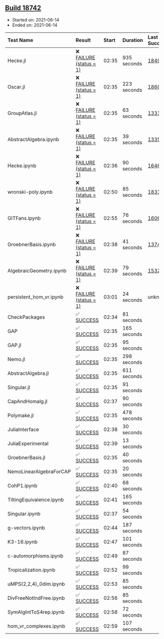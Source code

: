 ## [Build 18742](https://oscarci.mathematik.uni-kl.de/job/oscar/18742/)

* Started on: 2021-06-14
* Ended on: 2021-06-14

| Test Name    | Result | Start | Duration | Last Success | First Failure |
|:-------------|:-------|:------|:---------|:-------------|:--------------|
| Hecke.jl | ❌ [FAILURE (status = 1)](https://oscarci.mathematik.uni-kl.de/job/oscar/18742/artifact/logs/build-18742/Hecke.jl.log) | 02:35 | 935 seconds | [18490](https://oscarci.mathematik.uni-kl.de/job/oscar/18490/) | [18491](https://oscarci.mathematik.uni-kl.de/job/oscar/18491/) |
| Oscar.jl | ❌ [FAILURE (status = 1)](https://oscarci.mathematik.uni-kl.de/job/oscar/18742/artifact/logs/build-18742/Oscar.jl.log) | 02:35 | 223 seconds | [18684](https://oscarci.mathematik.uni-kl.de/job/oscar/18684/) | [18685](https://oscarci.mathematik.uni-kl.de/job/oscar/18685/) |
| GroupAtlas.jl | ❌ [FAILURE (status = 1)](https://oscarci.mathematik.uni-kl.de/job/oscar/18742/artifact/logs/build-18742/GroupAtlas.jl.log) | 02:35 | 63 seconds | [13311](https://oscarci.mathematik.uni-kl.de/job/oscar/13311/) | [13312](https://oscarci.mathematik.uni-kl.de/job/oscar/13312/) |
| AbstractAlgebra.ipynb | ❌ [FAILURE (status = 1)](https://oscarci.mathematik.uni-kl.de/job/oscar/18742/artifact/logs/build-18742/AbstractAlgebra.ipynb.log) | 02:35 | 39 seconds | [13355](https://oscarci.mathematik.uni-kl.de/job/oscar/13355/) | [13356](https://oscarci.mathematik.uni-kl.de/job/oscar/13356/) |
| Hecke.ipynb | ❌ [FAILURE (status = 1)](https://oscarci.mathematik.uni-kl.de/job/oscar/18742/artifact/logs/build-18742/Hecke.ipynb.log) | 02:36 | 90 seconds | [16463](https://oscarci.mathematik.uni-kl.de/job/oscar/16463/) | [16464](https://oscarci.mathematik.uni-kl.de/job/oscar/16464/) |
| wronski-poly.ipynb | ❌ [FAILURE (status = 1)](https://oscarci.mathematik.uni-kl.de/job/oscar/18742/artifact/logs/build-18742/wronski-poly.ipynb.log) | 02:50 | 85 seconds | [18314](https://oscarci.mathematik.uni-kl.de/job/oscar/18314/) | [18315](https://oscarci.mathematik.uni-kl.de/job/oscar/18315/) |
| GITFans.ipynb | ❌ [FAILURE (status = 1)](https://oscarci.mathematik.uni-kl.de/job/oscar/18742/artifact/logs/build-18742/GITFans.ipynb.log) | 02:55 | 76 seconds | [16068](https://oscarci.mathematik.uni-kl.de/job/oscar/16068/) | [16069](https://oscarci.mathematik.uni-kl.de/job/oscar/16069/) |
| GroebnerBasis.ipynb | ❌ [FAILURE (status = 1)](https://oscarci.mathematik.uni-kl.de/job/oscar/18742/artifact/logs/build-18742/GroebnerBasis.ipynb.log) | 02:38 | 41 seconds | [13748](https://oscarci.mathematik.uni-kl.de/job/oscar/13748/) | [13749](https://oscarci.mathematik.uni-kl.de/job/oscar/13749/) |
| AlgebraicGeometry.ipynb | ❌ [FAILURE (status = 1)](https://oscarci.mathematik.uni-kl.de/job/oscar/18742/artifact/logs/build-18742/AlgebraicGeometry.ipynb.log) | 02:39 | 79 seconds | [15322](https://oscarci.mathematik.uni-kl.de/job/oscar/15322/) | [15323](https://oscarci.mathematik.uni-kl.de/job/oscar/15323/) |
| persistent_hom_vr.ipynb | ❌ [FAILURE (status = 1)](https://oscarci.mathematik.uni-kl.de/job/oscar/18742/artifact/logs/build-18742/persistent_hom_vr.ipynb.log) | 03:01 | 24 seconds | unknown | unknown |
| CheckPackages | ✅ [SUCCESS](https://oscarci.mathematik.uni-kl.de/job/oscar/18742/artifact/logs/build-18742/CheckPackages.log) | 02:34 | 81 seconds |  |  |
| GAP | ✅ [SUCCESS](https://oscarci.mathematik.uni-kl.de/job/oscar/18742/artifact/logs/build-18742/GAP.log) | 02:35 | 165 seconds |  |  |
| GAP.jl | ✅ [SUCCESS](https://oscarci.mathematik.uni-kl.de/job/oscar/18742/artifact/logs/build-18742/GAP.jl.log) | 02:35 | 95 seconds |  |  |
| Nemo.jl | ✅ [SUCCESS](https://oscarci.mathematik.uni-kl.de/job/oscar/18742/artifact/logs/build-18742/Nemo.jl.log) | 02:35 | 298 seconds |  |  |
| AbstractAlgebra.jl | ✅ [SUCCESS](https://oscarci.mathematik.uni-kl.de/job/oscar/18742/artifact/logs/build-18742/AbstractAlgebra.jl.log) | 02:35 | 611 seconds |  |  |
| Singular.jl | ✅ [SUCCESS](https://oscarci.mathematik.uni-kl.de/job/oscar/18742/artifact/logs/build-18742/Singular.jl.log) | 02:35 | 91 seconds |  |  |
| CapAndHomalg.jl | ✅ [SUCCESS](https://oscarci.mathematik.uni-kl.de/job/oscar/18742/artifact/logs/build-18742/CapAndHomalg.jl.log) | 02:37 | 90 seconds |  |  |
| Polymake.jl | ✅ [SUCCESS](https://oscarci.mathematik.uni-kl.de/job/oscar/18742/artifact/logs/build-18742/Polymake.jl.log) | 02:35 | 478 seconds |  |  |
| JuliaInterface | ✅ [SUCCESS](https://oscarci.mathematik.uni-kl.de/job/oscar/18742/artifact/logs/build-18742/JuliaInterface.log) | 02:38 | 30 seconds |  |  |
| JuliaExperimental | ✅ [SUCCESS](https://oscarci.mathematik.uni-kl.de/job/oscar/18742/artifact/logs/build-18742/JuliaExperimental.log) | 02:39 | 13 seconds |  |  |
| GroebnerBasis.jl | ✅ [SUCCESS](https://oscarci.mathematik.uni-kl.de/job/oscar/18742/artifact/logs/build-18742/GroebnerBasis.jl.log) | 02:35 | 40 seconds |  |  |
| NemoLinearAlgebraForCAP | ✅ [SUCCESS](https://oscarci.mathematik.uni-kl.de/job/oscar/18742/artifact/logs/build-18742/NemoLinearAlgebraForCAP.log) | 02:35 | 20 seconds |  |  |
| CohP1.ipynb | ✅ [SUCCESS](https://oscarci.mathematik.uni-kl.de/job/oscar/18742/artifact/logs/build-18742/CohP1.ipynb.log) | 02:40 | 68 seconds |  |  |
| TiltingEquivalence.ipynb | ✅ [SUCCESS](https://oscarci.mathematik.uni-kl.de/job/oscar/18742/artifact/logs/build-18742/TiltingEquivalence.ipynb.log) | 02:41 | 165 seconds |  |  |
| Singular.ipynb | ✅ [SUCCESS](https://oscarci.mathematik.uni-kl.de/job/oscar/18742/artifact/logs/build-18742/Singular.ipynb.log) | 02:37 | 54 seconds |  |  |
| g-vectors.ipynb | ✅ [SUCCESS](https://oscarci.mathematik.uni-kl.de/job/oscar/18742/artifact/logs/build-18742/g-vectors.ipynb.log) | 02:44 | 187 seconds |  |  |
| K3-16.ipynb | ✅ [SUCCESS](https://oscarci.mathematik.uni-kl.de/job/oscar/18742/artifact/logs/build-18742/K3-16.ipynb.log) | 02:47 | 101 seconds |  |  |
| c-automorphisms.ipynb | ✅ [SUCCESS](https://oscarci.mathematik.uni-kl.de/job/oscar/18742/artifact/logs/build-18742/c-automorphisms.ipynb.log) | 02:49 | 87 seconds |  |  |
| Tropicalization.ipynb | ✅ [SUCCESS](https://oscarci.mathematik.uni-kl.de/job/oscar/18742/artifact/logs/build-18742/Tropicalization.ipynb.log) | 02:52 | 99 seconds |  |  |
| uMPS(2,2,4)_0dim.ipynb | ✅ [SUCCESS](https://oscarci.mathematik.uni-kl.de/job/oscar/18742/artifact/logs/build-18742/uMPS-2-2-4-_0dim.ipynb.log) | 02:53 | 85 seconds |  |  |
| DivFreeNotIndFree.ipynb | ✅ [SUCCESS](https://oscarci.mathematik.uni-kl.de/job/oscar/18742/artifact/logs/build-18742/DivFreeNotIndFree.ipynb.log) | 02:56 | 85 seconds |  |  |
| SymAlgIntToS4rep.ipynb | ✅ [SUCCESS](https://oscarci.mathematik.uni-kl.de/job/oscar/18742/artifact/logs/build-18742/SymAlgIntToS4rep.ipynb.log) | 02:58 | 72 seconds |  |  |
| hom_vr_complexes.ipynb | ✅ [SUCCESS](https://oscarci.mathematik.uni-kl.de/job/oscar/18742/artifact/logs/build-18742/hom_vr_complexes.ipynb.log) | 02:59 | 107 seconds |  |  |
